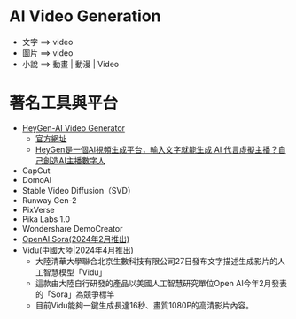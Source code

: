 # AI Video Generation
- 文字 ==> video
- 圖片 ==> video
- 小說 ==> 動畫 | 動漫 | Video

# 著名工具與平台
- [HeyGen-AI Video Generator](HeyGen.md)
  - [官方網址](https://www.heygen.com/)
  - [HeyGen是一個AI視頻生成平台，輸入文字就能生成 AI 代言虛擬主播？自己創造AI主播數字人](https://tracyting.com/heygen/)
- CapCut
- DomoAI
- Stable Video Diffusion（SVD）
- Runway Gen-2
- PixVerse
- Pika Labs 1.0
- Wondershare DemoCreator
- [OpenAI Sora(2024年2月推出)](SORA.md)
- Vidu(中國大陸|2024年4月推出)
  - 大陸清華大學聯合北京生數科技有限公司27日發布文字描述生成影片的人工智慧模型「Vidu」
  - 這款由大陸自行研發的產品以美國人工智慧研究單位Open AI今年2月發表的「Sora」為競爭標竿
  - 目前Vidu能夠一鍵生成長達16秒、畫質1080P的高清影片內容。
